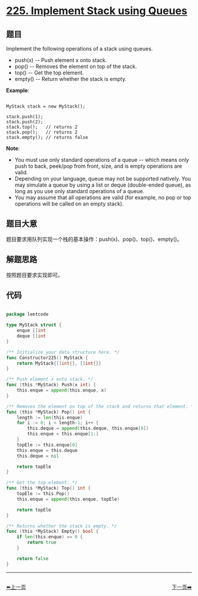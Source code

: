 # [225. Implement Stack using Queues](https://leetcode.com/problems/implement-stack-using-queues/)

## 题目

Implement the following operations of a stack using queues.

- push(x) -- Push element x onto stack.
- pop() -- Removes the element on top of the stack.
- top() -- Get the top element.
- empty() -- Return whether the stack is empty.

**Example**:

```

MyStack stack = new MyStack();

stack.push(1);
stack.push(2);  
stack.top();   // returns 2
stack.pop();   // returns 2
stack.empty(); // returns false

```

**Note**:  

- You must use only standard operations of a queue -- which means only push to back, peek/pop from front, size, and is empty operations are valid.
- Depending on your language, queue may not be supported natively. You may simulate a queue by using a list or deque (double-ended queue), as long as you use only standard operations of a queue.
- You may assume that all operations are valid (for example, no pop or top operations will be called on an empty stack).
 

## 题目大意

题目要求用队列实现一个栈的基本操作：push(x)、pop()、top()、empty()。


## 解题思路

按照题目要求实现即可。


## 代码

```go

package leetcode

type MyStack struct {
	enque []int
	deque []int
}

/** Initialize your data structure here. */
func Constructor225() MyStack {
	return MyStack{[]int{}, []int{}}
}

/** Push element x onto stack. */
func (this *MyStack) Push(x int) {
	this.enque = append(this.enque, x)
}

/** Removes the element on top of the stack and returns that element. */
func (this *MyStack) Pop() int {
	length := len(this.enque)
	for i := 0; i < length-1; i++ {
		this.deque = append(this.deque, this.enque[0])
		this.enque = this.enque[1:]
	}
	topEle := this.enque[0]
	this.enque = this.deque
	this.deque = nil

	return topEle
}

/** Get the top element. */
func (this *MyStack) Top() int {
	topEle := this.Pop()
	this.enque = append(this.enque, topEle)

	return topEle
}

/** Returns whether the stack is empty. */
func (this *MyStack) Empty() bool {
	if len(this.enque) == 0 {
		return true
	}

	return false
}

```


----------------------------------------------
<div style="display: flex;justify-content: space-between;align-items: center;">
<p><a href="https://books.halfrost.com/leetcode/ChapterFour/0224.Basic-Calculator/">⬅️上一页</a></p>
<p><a href="https://books.halfrost.com/leetcode/ChapterFour/0226.Invert-Binary-Tree/">下一页➡️</a></p>
</div>
